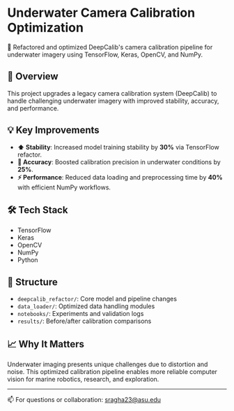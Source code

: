 # Underwater Camera Calibration Optimization

🚀 Refactored and optimized DeepCalib's camera calibration pipeline for underwater imagery using TensorFlow, Keras, OpenCV, and NumPy.

## 🔧 Overview
This project upgrades a legacy camera calibration system (DeepCalib) to handle challenging underwater imagery with improved stability, accuracy, and performance.

## 💡 Key Improvements
- **⬆️ Stability**: Increased model training stability by **30%** via TensorFlow refactor.
- **🎯 Accuracy**: Boosted calibration precision in underwater conditions by **25%**.
- **⚡ Performance**: Reduced data loading and preprocessing time by **40%** with efficient NumPy workflows.

## 🛠️ Tech Stack
- TensorFlow
- Keras
- OpenCV
- NumPy
- Python

## 📂 Structure
- `deepcalib_refactor/`: Core model and pipeline changes
- `data_loader/`: Optimized data handling modules
- `notebooks/`: Experiments and validation logs
- `results/`: Before/after calibration comparisons

## 📈 Why It Matters
Underwater imaging presents unique challenges due to distortion and noise. This optimized calibration pipeline enables more reliable computer vision for marine robotics, research, and exploration.

---

📫 For questions or collaboration: [sragha23@asu.edu](mailto:sragha23@asu.edu)

